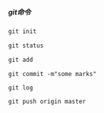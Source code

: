##### git命令

```c++
git init
```

```c++
git status
```

```c++
git add
```

```
git commit -m"some marks"
```

```c++
git log
```

```c++
git push origin master
```

